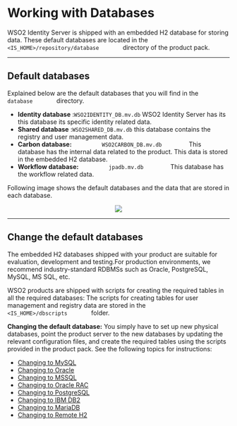 # Working with Databases

WSO2 Identity Server is shipped with an embedded H2 database for storing
data. These default databases are located in the
`         <IS_HOME>/repository/database        ` directory of the
product pack.

---

## Default databases

Explained below are the default databases that you will find in the
`         database        ` directory.

-   **Identity database** :`WSO2IDENTITY_DB.mv.db` WSO2 Identity Server has its this database its specific identity 
    related data.
-   **Shared database** :`WSO2SHARED_DB.mv.db` this database contains the registry and
    user management data.
-   **Carbon database:** `          WSO2CARBON_DB.mv.db         ` This database has the 
    internal data related to the product. This data is stored in the embedded H2 database.
-   **Workflow database:** `          jpadb.mv.db         ` This database has the 
    workflow related data. 

Following image shows the default databases and the data that are stored in each database.
<div>
    <center>
        <img src="../../assets/img/deploy/default-database-structure.png">
    </center>
</div>

---

## Change the default databases

The embedded H2 databases shipped with your product are suitable for evaluation,
development and testing.For production environments, we recommend industry-standard RDBMSs such as
Oracle, PostgreSQL, MySQL, MS SQL, etc.

WSO2 products are shipped with scripts for creating the required tables
in all the required databases: The scripts for creating tables for user
management and registry data are stored in the
`         <IS_HOME>/dbscripts        ` folder.

**Changing the default database:** You simply have to set up new
physical databases, point the product server to the new databases by
updating the relevant configuration files, and create the required
tables using the scripts provided in the product pack. See the following
topics for instructions:

-   [Changing to MySQL](../../../deploy/change-to-mysql)
-   [Changing to Oracle](../../../deploy/change-to-oracle)
-   [Changing to MSSQL](../../../deploy/change-to-mssql)
-   [Changing to Oracle RAC](../../../deploy/change-to-oracle-rac)
-   [Changing to PostgreSQL](../../../deploy/change-to-postgresql)
-   [Changing to IBM DB2](../../../deploy/change-to-ibm-db2)
-   [Changing to MariaDB](../../../deploy/change-to-mariadb)
-   [Changing to Remote H2](../../../deploy/change-to-remote-h2)